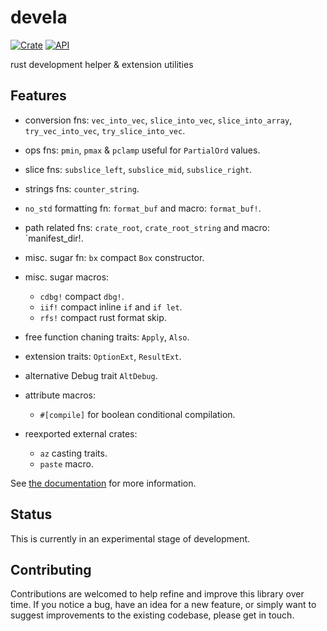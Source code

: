 # devela

[![Crate](https://img.shields.io/crates/v/devela.svg)](https://crates.io/crates/devela)
[![API](https://docs.rs/devela/badge.svg)](https://docs.rs/devela/)

rust development helper & extension utilities

## Features


- conversion fns: `vec_into_vec`, `slice_into_vec`, `slice_into_array`, `try_vec_into_vec`, `try_slice_into_vec`.
- ops fns: `pmin`, `pmax` & `pclamp` useful for `PartialOrd` values.
- slice fns: `subslice_left`, `subslice_mid`, `subslice_right`.
- strings fns: `counter_string`.
- `no_std` formatting fn: `format_buf` and macro: `format_buf!`.
- path related fns: `crate_root`, `crate_root_string` and macro: `manifest_dir!.
- misc. sugar fn: `bx` compact `Box` constructor.
- misc. sugar macros:
  - `cdbg!` compact `dbg!`.
  - `iif!` compact inline `if` and `if let`.
  - `rfs!` compact rust format skip.
- free function chaning traits: `Apply`, `Also`.
- extension traits: `OptionExt`, `ResultExt`.
- alternative Debug trait `AltDebug`.

- attribute macros:
  - `#[compile]` for boolean conditional compilation.

- reexported external crates:
  - `az` casting traits.
  - `paste` macro.

See [the documentation](https://docs.rs/devela/) for more information.

## Status

This is currently in an experimental stage of development.

## Contributing

Contributions are welcomed to help refine and improve this library over time.
If you notice a bug, have an idea for a new feature, or simply want to suggest
improvements to the existing codebase, please get in touch.
